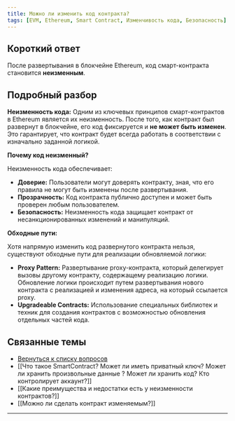 ```yaml
---
title: Можно ли изменить код контракта?
tags: [EVM, Ethereum, Smart Contract, Изменчивость кода, Безопасность]
---
```


## Короткий ответ

После развертывания в блокчейне Ethereum, код смарт-контракта становится **неизменным**.


## Подробный разбор

**Неизменность кода:**  Одним из ключевых принципов смарт-контрактов в Ethereum является их неизменность. После того, как контракт был развернут в блокчейне, его код фиксируется и **не может быть изменен**. Это гарантирует, что контракт будет всегда работать в соответствии с изначально заданной логикой.

**Почему код неизменный?**

Неизменность кода обеспечивает:

* **Доверие:** Пользователи могут доверять контракту, зная, что его правила не могут быть изменены после развертывания.
* **Прозрачность:** Код контракта публично доступен и может быть проверен любым пользователем.
* **Безопасность:** Неизменность кода защищает контракт от несанкционированных изменений и манипуляций.


**Обходные пути:**

Хотя напрямую изменить код развернутого контракта нельзя, существуют обходные пути для реализации обновляемой логики:

* **Proxy Pattern:** Развертывание proxy-контракта, который делегирует вызовы другому контракту, содержащему реализацию логики.  Обновление логики происходит путем развертывания нового контракта с реализацией и изменения адреса, на который ссылается proxy.
* **Upgradeable Contracts:** Использование специальных библиотек и техник для создания контрактов с возможностью обновления отдельных частей кода.


## Связанные темы

* [Вернуться к списку вопросов](4.%20Список%20вопросов.md)
* [[Что такое SmartContract? Может ли иметь приватный ключ? Может ли хранить произвольные данные ? Может ли хранить код? Кто контролирует аккаунт?]]
* [[Какие преимущества и недостатки есть у неизменности контрактов?]]
* [[Можно ли сделать контракт изменяемым?]]


---